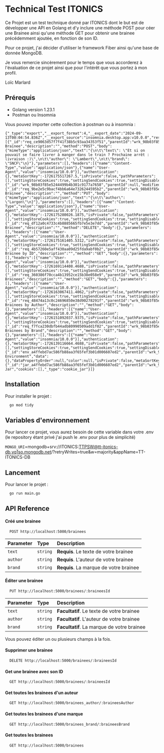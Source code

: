 
# Technical Test ITONICS


Ce Projet est un test technique donné par ITONICS dont le but est de développer une API en Golang et d'y inclure une méthode POST pour céer une Brainee ainsi qu'une méthode GET pour obtenir une brainee précédemment ajoutée, en fonction de son ID.

Pour ce projet, j'ai décider d'utiliser le framework Fiber ainsi qu'une base de donnée MongoDB.

Je vous remercie sincèrement pour le temps que vous accorderez à l'évaluation de ce projet ainsi que pour l'intérêt que vous portez à mon profil.

Loïc Marlard


## Prérequis

- Golang version 1.23.1
- Postman ou Insomnia

Vous pouvez importer cette collection à postman ou à insomnia :
```
{"_type":"export","__export_format":4,"__export_date":"2024-09-13T00:04:54.836Z","__export_source":"insomnia.desktop.app:v10.0.0","resources":[{"_id":"req_ce9063d57f7f41f38b5c93aa34353f51","parentId":"wrk_98b03f85e5244499b4b301c9177a7658","modified":1726179757384,"created":1726143403786,"url":"http://localhost:5000/brainees","name":"Create Brainee","description":"","method":"POST","body":{"mimeType":"application/json","text":"{\n\t\"text\": \"Et si on pouvait se faire livrer à manger dans le train ? Prochaine arrêt : livraison :)\",\n\t\"author\": \"Lambert\",\n\t\"brand\": \"SNCF\"\n}"},"parameters":[],"headers":[{"name":"Content-Type","value":"application/json"},{"name":"User-Agent","value":"insomnia/10.0.0"}],"authentication":{},"metaSortKey":-1726175517267.5,"isPrivate":false,"pathParameters":[],"settingStoreCookies":true,"settingSendCookies":true,"settingDisableRenderRequestBody":false,"settingEncodeUrl":true,"settingRebuildPath":true,"settingFollowRedirects":"global","_type":"request"},{"_id":"wrk_98b03f85e5244499b4b301c9177a7658","parentId":null,"modified":1726143395802,"created":1726143395802,"name":"TechnicalTestITONICS","description":"","scope":"collection","_type":"workspace"},{"_id":"req_9be2e5c9bacf4bb6a64e7326244595b2","parentId":"wrk_98b03f85e5244499b4b301c9177a7658","modified":1726179760957,"created":1726173619337,"url":"http://localhost:5000/brainees/66e3557ae720138fb5532a83","name":"Update Brainee","description":"","method":"PUT","body":{"mimeType":"application/json","text":"{\n\t\"author\": \"Largon\"\n}"},"parameters":[],"headers":[{"name":"Content-Type","value":"application/json"},{"name":"User-Agent","value":"insomnia/10.0.0"}],"authentication":{},"metaSortKey":-1726175280026.1875,"isPrivate":false,"pathParameters":[],"settingStoreCookies":true,"settingSendCookies":true,"settingDisableRenderRequestBody":false,"settingEncodeUrl":true,"settingRebuildPath":true,"settingFollowRedirects":"global","_type":"request"},{"_id":"req_df12a0c4733c4b8885665fb7e5e3e7dd","parentId":"wrk_98b03f85e5244499b4b301c9177a7658","modified":1726179773231,"created":1726177415198,"url":"http://localhost:5000/brainees/66e34d03700ac94c6c3fcb9c","name":"Delete Brainee","description":"","method":"DELETE","body":{},"parameters":[],"headers":[{"name":"User-Agent","value":"insomnia/10.0.0"}],"authentication":{},"metaSortKey":-1726175161405.5312,"isPrivate":false,"pathParameters":[],"settingStoreCookies":true,"settingSendCookies":true,"settingDisableRenderRequestBody":false,"settingEncodeUrl":true,"settingRebuildPath":true,"settingFollowRedirects":"global","_type":"request"},{"_id":"req_4b57260e5aff430aa09d25fda9abf0b2","parentId":"wrk_98b03f85e5244499b4b301c9177a7658","modified":1726182957487,"created":1726182949181,"url":"http://localhost:5000/brainees","name":"Get Brainee by ID","description":"","method":"GET","body":{},"parameters":[],"headers":[{"name":"User-Agent","value":"insomnia/10.0.0"}],"authentication":{},"metaSortKey":-1726169114408.4688,"isPrivate":false,"pathParameters":[],"settingStoreCookies":true,"settingSendCookies":true,"settingDisableRenderRequestBody":false,"settingEncodeUrl":true,"settingRebuildPath":true,"settingFollowRedirects":"global","_type":"request"},{"_id":"req_360386f70cca4b13952ce15b38e058e9","parentId":"wrk_98b03f85e5244499b4b301c9177a7658","modified":1726182938260,"created":1726182938260,"url":"http://localhost:5000/brainees","name":"Get Brainees","description":"","method":"GET","body":{},"parameters":[],"headers":[{"name":"User-Agent","value":"insomnia/10.0.0"}],"authentication":{},"metaSortKey":-1726163067411.4062,"isPrivate":false,"pathParameters":[],"settingStoreCookies":true,"settingSendCookies":true,"settingDisableRenderRequestBody":false,"settingEncodeUrl":true,"settingRebuildPath":true,"settingFollowRedirects":"global","_type":"request"},{"_id":"req_48474a13c0c24696850e38d90278291f","parentId":"wrk_98b03f85e5244499b4b301c9177a7658","modified":1726183024428,"created":1726180868553,"url":"http://localhost:5000/brainees_author/Largon","name":"Get Brainees by Author","description":"","method":"GET","body":{},"parameters":[],"headers":[{"name":"User-Agent","value":"insomnia/10.0.0"}],"authentication":{},"metaSortKey":-1726151092037.9375,"isPrivate":false,"pathParameters":[],"settingStoreCookies":true,"settingSendCookies":true,"settingDisableRenderRequestBody":false,"settingEncodeUrl":true,"settingRebuildPath":true,"settingFollowRedirects":"global","_type":"request"},{"_id":"req_f7fca230dbfb44adb80990509add1f02","parentId":"wrk_98b03f85e5244499b4b301c9177a7658","modified":1726183034112,"created":1726182899681,"url":"http://localhost:5000/brainees_brand/SNCF","name":"Get Brainees by Brand","description":"","method":"GET","body":{},"parameters":[],"headers":[{"name":"User-Agent","value":"insomnia/10.0.0"}],"authentication":{},"metaSortKey":-1726139116664.4688,"isPrivate":false,"pathParameters":[],"settingStoreCookies":true,"settingSendCookies":true,"settingDisableRenderRequestBody":false,"settingEncodeUrl":true,"settingRebuildPath":true,"settingFollowRedirects":"global","_type":"request"},{"_id":"env_a4ffebd7ac586fb88aa3f65fef3b01d006607ed2","parentId":"wrk_98b03f85e5244499b4b301c9177a7658","modified":1726143395803,"created":1726143395803,"name":"Base Environment","data":{},"dataPropertyOrder":null,"color":null,"isPrivate":false,"metaSortKey":1726143395803,"_type":"environment"},{"_id":"jar_a4ffebd7ac586fb88aa3f65fef3b01d006607ed2","parentId":"wrk_98b03f85e5244499b4b301c9177a7658","modified":1726143395804,"created":1726143395804,"name":"Default Jar","cookies":[],"_type":"cookie_jar"}]}
```


## Installation

Pour installer le projet :

```bash
  go mod tidy
```

## Variables d'environnement

Pour lancer ce projet, vous aurez besoin de cette variable dans votre .env
(le repository étant privé j'ai push le .env pour plus de simplicité)

`MONGO_URI`=mongodb+srv://ITONICS:TTPSW@tt-itonics-db.yq1so.mongodb.net/?retryWrites=true&w=majority&appName=TT-ITONICS-DB

## Lancement

Pour lancer le projet :

```bash
  go run main.go
```


## API Reference

#### Créé une brainee

```http
  POST http://localhost:5000/brainees
```
| Parameter | Type     | Description                              |
|:----------| :------- |:-----------------------------------------|
| `text`    | `string` | **Requis**. Le texte de votre brainee    |
| `author`  | `string` | **Requis**. L'auteur de votre brainee  |
| `brand`   | `string` | **Requis**. La marque de votre brainee |

#### Éditer une brainee

```http
  PUT http://localhost:5000/brainees/:braineesId
```

| Parameter | Type     | Description                                |
|:----------| :------- |:-------------------------------------------|
| `text`    | `string` | **Facultatif**. Le texte de votre brainee  |
| `author`  | `string` | **Facultatif**. L'auteur de votre brainee  |
| `brand`   | `string` | **Facultatif**. La marque de votre brainee |

Vous pouvez éditer un ou plusieurs champs à la fois.

#### Supprimer une brainee

```http
  DELETE http://localhost:5000/brainees/:braineesId
```

#### Get une brainee avec son ID

```http
  GET http://localhost:5000/brainees/:braineesId
```

#### Get toutes les brainees d'un auteur

```http
  GET http://localhost:5000/brainees_author/:braineesAuthor
```

#### Get toutes les brainees d'une marque

```http
  GET http://localhost:5000/brainees_brand/:braineesBrand
```
#### Get toutes les brainees

```http
  GET http://localhost:5000/brainees
```